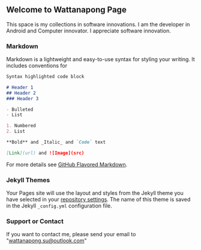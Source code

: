 ## Welcome to Wattanapong Page

This space is my collections in software innovations. I am the developer in Android and Computer innovator. I appreciate software innovation.

### Markdown

Markdown is a lightweight and easy-to-use syntax for styling your writing. It includes conventions for

```markdown
Syntax highlighted code block

# Header 1
## Header 2
### Header 3

- Bulleted
- List

1. Numbered
2. List

**Bold** and _Italic_ and `Code` text

[Link](url) and ![Image](src)
```

For more details see [GitHub Flavored Markdown](https://guides.github.com/features/mastering-markdown/).

### Jekyll Themes

Your Pages site will use the layout and styles from the Jekyll theme you have selected in your [repository settings](https://github.com/wattanapong/wattanapong.github.io/settings). The name of this theme is saved in the Jekyll `_config.yml` configuration file.

### Support or Contact
If you want to contact me, please send your email to "wattanapong.su@outlook.com" 
